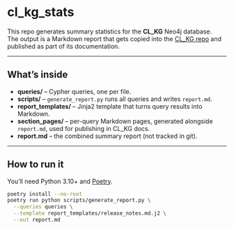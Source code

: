 # cl_kg_stats

This repo generates summary statistics for the **CL_KG** Neo4j database.  
The output is a Markdown report that gets copied into the [CL_KG repo](https://github.com/<your-org>/CL_KG) and published as part of its documentation.

---

## What’s inside

- **queries/** – Cypher queries, one per file.  
- **scripts/** – `generate_report.py` runs all queries and writes `report.md`.  
- **report_templates/** – Jinja2 template that turns query results into Markdown.  
- **section_pages/** – per-query Markdown pages, generated alongside `report.md`, used for publishing in CL_KG docs.  
- **report.md** – the combined summary report (not tracked in git).  

---

## How to run it

You’ll need Python 3.10+ and [Poetry](https://python-poetry.org/).

```bash
poetry install --no-root
poetry run python scripts/generate_report.py \
  --queries queries \
  --template report_templates/release_notes.md.j2 \
  --out report.md
